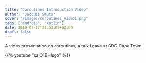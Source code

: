 ```yaml
---
title: "Coroutines Introduction Video"
author: "Jacques Smuts"
cover: "/images/coroutines_video1.png"
tags: ["android", "kotlin"]
date: 2019-07-17T21:53:05+02:00
draft: false
---
```


A video presentation on coroutines, a talk I gave at GDG Cape Town

<!--more-->

{{% youtube "qaiO1BHIsgo" %}}
